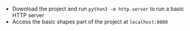  * Download the project and run ```python3 -m http.server``` to run a basic HTTP server
 * Access the basic shapes part of the project at ```localhost:8000```